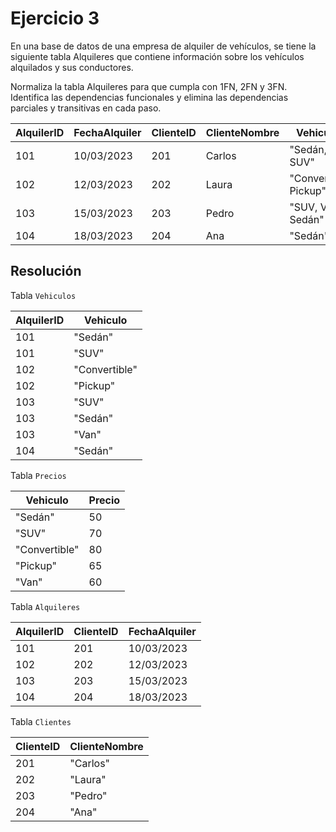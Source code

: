# Ejercicio 3

En una base de datos de una empresa de alquiler de vehículos, se tiene la siguiente tabla Alquileres que contiene información sobre los vehículos alquilados y sus conductores.

Normaliza la tabla Alquileres para que cumpla con 1FN, 2FN y 3FN. Identifica las dependencias funcionales y elimina las dependencias parciales y transitivas en cada paso.

| AlquilerID | FechaAlquiler |	ClienteID | ClienteNombre |	Vehiculos             | PrecioVehiculos |
| ---        | ---           | ---        | ---           | ---                   | ---             |
| 101        |	10/03/2023   | 201        |	Carlos        |	"Sedán, SUV"          |	"50, 70"        |
| 102        |	12/03/2023   | 202        |	Laura         | "Convertible, Pickup" |	"80, 65"        |
| 103        |	15/03/2023   | 203        |	Pedro         |	"SUV, Van, Sedán"     |	"70, 60, 50"    |
| 104        |	18/03/2023   | 204        |	Ana           | "Sedán"               |	"50"            |

## Resolución 

Tabla `Vehiculos`

| AlquilerID | Vehiculo |
| --- | --- |
| 101 | "Sedán" |
| 101 | "SUV" |
| 102 | "Convertible" |
| 102 | "Pickup" | 
| 103 | "SUV" | 
| 103 | "Sedán" |
| 103 | "Van" |
| 104 | "Sedán" |

Tabla `Precios`

| Vehiculo | Precio |
| --- | --- |
| "Sedán" | 50 |
| "SUV" | 70 |
| "Convertible" | 80 |
| "Pickup" | 65 |
| "Van" | 60 |

Tabla `Alquileres`

| AlquilerID | ClienteID | FechaAlquiler |
| --- | --- | --- |
| 101 | 201 | 10/03/2023 |
| 102 | 202 | 12/03/2023 |
| 103 | 203 | 15/03/2023 |
| 104 | 204 | 18/03/2023 |

Tabla `Clientes`

| ClienteID | ClienteNombre |
| --- | --- |
| 201 | "Carlos" |
| 202 | "Laura" |
| 203 | "Pedro" |
| 204 | "Ana" |